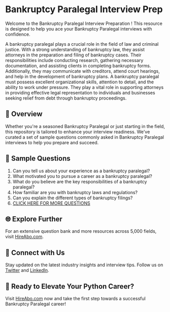 # Bankruptcy Paralegal Interview Prep

Welcome to the Bankruptcy Paralegal Interview Preparation ! This resource is designed to help you ace your Bankruptcy Paralegal interviews with confidence.

A bankruptcy paralegal plays a crucial role in the field of law and criminal justice. With a strong understanding of bankruptcy law, they assist attorneys in the preparation and filing of bankruptcy cases. Their responsibilities include conducting research, gathering necessary documentation, and assisting clients in completing bankruptcy forms. Additionally, they may communicate with creditors, attend court hearings, and help in the development of bankruptcy plans. A bankruptcy paralegal must possess excellent organizational skills, attention to detail, and the ability to work under pressure. They play a vital role in supporting attorneys in providing effective legal representation to individuals and businesses seeking relief from debt through bankruptcy proceedings.

## 🚀 Overview

Whether you're a seasoned Bankruptcy Paralegal or just starting in the field, this repository is tailored to enhance your interview readiness. We've curated a set of sample questions commonly asked in Bankruptcy Paralegal interviews to help you prepare and succeed.

## 📝 Sample Questions

1. Can you tell us about your experience as a bankruptcy paralegal?
2. What motivated you to pursue a career as a bankruptcy paralegal?
3. What do you believe are the key responsibilities of a bankruptcy paralegal?
4. How familiar are you with bankruptcy laws and regulations?
5. Can you explain the different types of bankruptcy filings?
6. [CLICK HERE FOR MORE QUESTIONS](https://hireabo.com/job/9_2_9/Bankruptcy%20Paralegal)

## 🌐 Explore Further

For an extensive question bank and more resources across 5,000 fields, visit [HireAbo.com](https://www.hireabo.com).

## 📱 Connect with Us

Stay updated on the latest industry insights and interview tips. Follow us on [Twitter](https://twitter.com/hireabo) and [LinkedIn](https://www.linkedin.com/in/hire-abo-3609972a8/).

## 🚀 Ready to Elevate Your Python Career?

Visit [HireAbo.com](https://www.hireabo.com) now and take the first step towards a successful Bankruptcy Paralegal career!